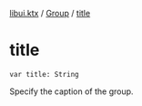 [libui.ktx](../README.md) / [Group](README.md) / [title](title.md)

# title

`var title: String`

Specify the caption of the group.

